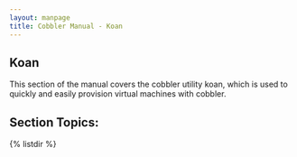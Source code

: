 ```yaml
---
layout: manpage
title: Cobbler Manual - Koan
---
```

## Koan

This section of the manual covers the cobbler utility koan, which is used to quickly and easily provision virtual machines with cobbler.

## Section Topics:
{% listdir %}
